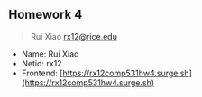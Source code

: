 ## Homework 4

> Rui Xiao rx12@rice.edu



- Name: Rui Xiao
- Netid: rx12
- Frontend: [https://rx12comp531hw4.surge.sh](https://rx12comp531hw4.surge.sh)

